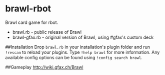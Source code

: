brawl-rbot
==========

Brawl card game for rbot.

* brawl.rb - public release of Brawl
* brawl-gfax.rb - original version of Brawl, using #gfax's custom deck

##Installation
Drop `brawl.rb` in your installation's plugin folder and run `!rescan` to reload your plugins. Type `!help brawl` for more information. Any available config options can be found using `!config search brawl`.

##Gameplay
http://wiki.gfax.ch/Brawl
